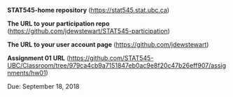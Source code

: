 
**STAT545-home repository** (https://stat545.stat.ubc.ca)

**The URL to your participation repo** (https://github.com/jdewstewart/STAT545-participation)

**The URL to your user account page** (https://github.com/jdewstewart)

**Assignment 01 URL** 
(https://github.com/STAT545-UBC/Classroom/tree/979ca4cb9a7151847eb0ac9e8f20c47b26eff907/assignments/hw01)

Due: September 18, 2018

